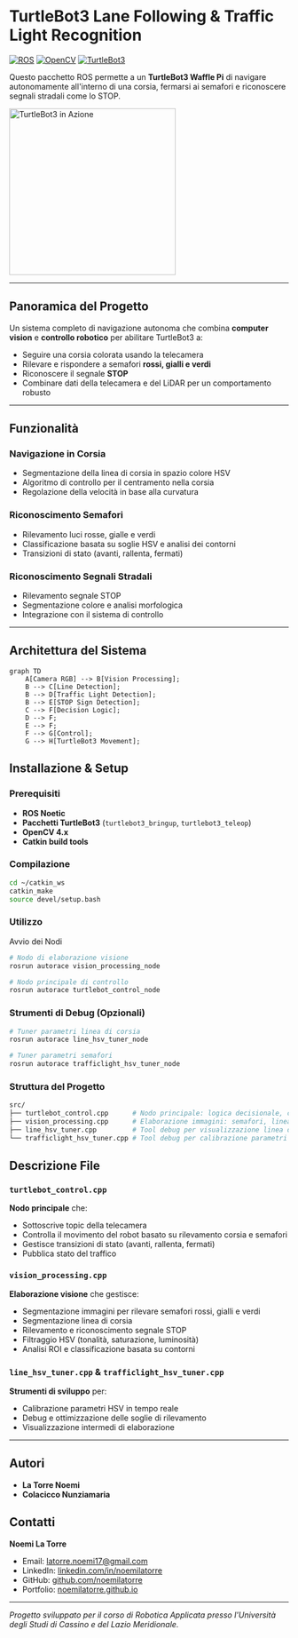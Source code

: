 # TurtleBot3 Lane Following & Traffic Light Recognition

[![ROS](https://img.shields.io/badge/ROS-Noetic-Ninja?logo=ros)](http://wiki.ros.org/noetic)
[![OpenCV](https://img.shields.io/badge/OpenCV-4.x-green?logo=opencv)](https://opencv.org/)
[![TurtleBot3](https://img.shields.io/badge/TurtleBot3-Waffle_Pi-blue)](https://www.turtlebot.com/)

Questo pacchetto ROS permette a un **TurtleBot3 Waffle Pi** di navigare autonomamente all'interno di una corsia, fermarsi ai semafori e riconoscere segnali stradali come lo STOP.

<img src="rosso.jpg" alt="TurtleBot3 in Azione" width="300"/>

---

## Panoramica del Progetto

Un sistema completo di navigazione autonoma che combina **computer vision** e **controllo robotico** per abilitare TurtleBot3 a:

- Seguire una corsia colorata usando la telecamera
- Rilevare e rispondere a semafori **rossi, gialli e verdi**
- Riconoscere il segnale **STOP**
- Combinare dati della telecamera e del LiDAR per un comportamento robusto

---

## Funzionalità

### Navigazione in Corsia
- Segmentazione della linea di corsia in spazio colore HSV
- Algoritmo di controllo per il centramento nella corsia
- Regolazione della velocità in base alla curvatura

### Riconoscimento Semafori
- Rilevamento luci rosse, gialle e verdi
- Classificazione basata su soglie HSV e analisi dei contorni
- Transizioni di stato (avanti, rallenta, fermati)

### Riconoscimento Segnali Stradali
- Rilevamento segnale STOP
- Segmentazione colore e analisi morfologica
- Integrazione con il sistema di controllo

---

## Architettura del Sistema

```mermaid
graph TD
    A[Camera RGB] --> B[Vision Processing];
    B --> C[Line Detection];
    B --> D[Traffic Light Detection];
    B --> E[STOP Sign Detection];
    C --> F[Decision Logic];
    D --> F;
    E --> F;
    F --> G[Control];
    G --> H[TurtleBot3 Movement];
```

## Installazione & Setup

### Prerequisiti
- **ROS Noetic**
- **Pacchetti TurtleBot3** (`turtlebot3_bringup`, `turtlebot3_teleop`)
- **OpenCV 4.x**
- **Catkin build tools**

### Compilazione
```bash
cd ~/catkin_ws
catkin_make
source devel/setup.bash
```
### Utilizzo
Avvio dei Nodi
```bash
# Nodo di elaborazione visione
rosrun autorace vision_processing_node

# Nodo principale di controllo
rosrun autorace turtlebot_control_node
```
### Strumenti di Debug (Opzionali)
```bash
# Tuner parametri linea di corsia
rosrun autorace line_hsv_tuner_node

# Tuner parametri semafori
rosrun autorace trafficlight_hsv_tuner_node
```

### Struttura del Progetto
```bash
src/
├── turtlebot_control.cpp      # Nodo principale: logica decisionale, controllo movimento
├── vision_processing.cpp      # Elaborazione immagini: semafori, linea, segnale STOP
├── line_hsv_tuner.cpp         # Tool debug per visualizzazione linea di corsia
└── trafficlight_hsv_tuner.cpp # Tool debug per calibrazione parametri semafori
```

## Descrizione File

### `turtlebot_control.cpp`
**Nodo principale** che:
- Sottoscrive topic della telecamera
- Controlla il movimento del robot basato su rilevamento corsia e semafori
- Gestisce transizioni di stato (avanti, rallenta, fermati)
- Pubblica stato del traffico

### `vision_processing.cpp`
**Elaborazione visione** che gestisce:
- Segmentazione immagini per rilevare semafori rossi, gialli e verdi
- Segmentazione linea di corsia
- Rilevamento e riconoscimento segnale STOP
- Filtraggio HSV (tonalità, saturazione, luminosità)
- Analisi ROI e classificazione basata su contorni

### `line_hsv_tuner.cpp` & `trafficlight_hsv_tuner.cpp`
**Strumenti di sviluppo** per:
- Calibrazione parametri HSV in tempo reale
- Debug e ottimizzazione delle soglie di rilevamento
- Visualizzazione intermedi di elaborazione

---

## Autori

- **La Torre Noemi**
- **Colacicco Nunziamaria**
    
## Contatti

**Noemi La Torre**
- Email: latorre.noemi17@gmail.com
- LinkedIn: [linkedin.com/in/noemilatorre](https://linkedin.com/in/noemilatorre)
- GitHub: [github.com/noemilatorre](https://github.com/noemilatorre)
- Portfolio: [noemilatorre.github.io](https://noemilatorre.github.io)

---

*Progetto sviluppato per il corso di Robotica Applicata presso l'Università degli Studi di Cassino e del Lazio Meridionale.*
